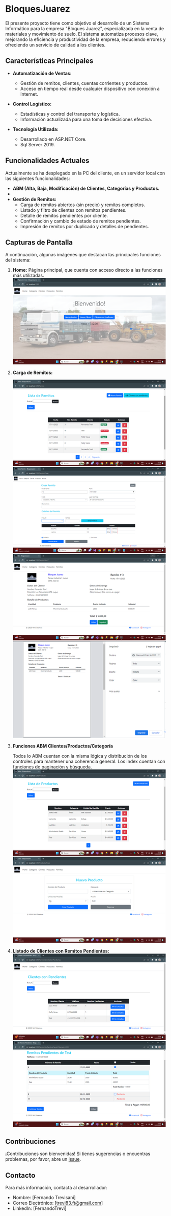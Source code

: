 # BloquesJuarez

El presente proyecto tiene como objetivo el desarrollo de un Sistema Informático para la empresa "Bloques Juarez", especializada en la venta de materiales y movimiento de suelo. El sistema automatiza procesos clave, mejorando la eficiencia y productividad de la empresa, reduciendo errores y ofreciendo un servicio de calidad a los clientes.

## Características Principales

- **Automatización de Ventas:**
  - Gestión de remitos, clientes, cuentas corrientes y productos.
  - Acceso en tiempo real desde cualquier dispositivo con conexión a Internet.

- **Control Logístico:**
  - Estadísticas y control del transporte y logística.
  - Información actualizada para una toma de decisiones efectiva.

- **Tecnología Utilizada:**
  - Desarrollado en ASP.NET Core.
  - Sql Server 2019.

## Funcionalidades Actuales

Actualmente se ha desplegado en la PC del cliente, en un servidor local con las siguientes funcionalidades:

- **ABM (Alta, Baja, Modificación) de Clientes, Categorías y Productos.**
- 
- **Gestión de Remitos:**
  - Carga de remitos abiertos (sin precio) y remitos completos.
  - Listado y filtro de clientes con remitos pendientes.
  - Detalle de remitos pendientes por cliente.
  - Confirmación y cambio de estado de remitos pendientes.
  - Impresión de remitos por duplicado y detalles de pendientes.

## Capturas de Pantalla

A continuación, algunas imágenes que destacan las principales funciones del sistema:

1. **Home:**
   Página principal, que cuenta con acceso directo a las funciones más utilizadas.
   ![Principal](BloquesJuarez/wwwroot/imagenes/JuarezCapturas/Home.png)

2. **Carga de Remitos:**
   
   ![Listado de remitos](BloquesJuarez/wwwroot/imagenes/JuarezCapturas/IndexRemito.png)
   ![Carga de remito y detalles](BloquesJuarez/wwwroot/imagenes/JuarezCapturas/MasterDetails.png)
   ![Ver remito](BloquesJuarez/wwwroot/imagenes/JuarezCapturas/VerRemito.png)
   ![Imprimir Remito](BloquesJuarez/wwwroot/imagenes/JuarezCapturas/ImprimirRemito.png)
   
3. **Funciones ABM Clientes/Productos/Categoría**

     Todos lo ABM cuentan con la misma lógica y distribución de los controles para mantener una coherencia general. Los index cuentan con funciones de paginación y búsqueda.
   ![Listado de productos](BloquesJuarez/wwwroot/imagenes/JuarezCapturas/IndexProd.png)
   ![Crear Cliente](BloquesJuarez/wwwroot/imagenes/JuarezCapturas/NuevoCliente.png)
   
4. **Listado de Clientes con Remitos Pendientes:**
   ![Listado de clientes con pendientes](BloquesJuarez/wwwroot/imagenes/JuarezCapturas/ClientesConPendientes.png)
   ![Detalle de Pendientes del cliente](BloquesJuarez/wwwroot/imagenes/JuarezCapturas/VerPendientesCliente.png)

## Contribuciones

¡Contribuciones son bienvenidas! Si tienes sugerencias o encuentras problemas, por favor, abre un [issue](https://github.com/tu-usuario/BloquesJuarez/issues).

## Contacto

Para más información, contacta al desarrollador:

- Nombre: [Fernando Trevisani]
- Correo Electrónico: [trevi83.ft@gmail.com]
- LinkedIn: [FernandoTrevi]
